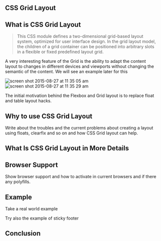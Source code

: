 CSS Grid Layout
-----------------

## What is CSS Grid Layout

> This CSS module defines a two-dimensional grid-based layout system, optimized for user interface design. In the grid layout model, the children of a grid container can be positioned into arbitrary slots in a flexible or fixed predefined layout grid.

A very interesting feature of the Grid is the ability to adapt the content layout to changes in different devices and viewports without changing the semantic of the content. We will see an example later for this

![screen shot 2015-08-27 at 11 35 05 am](https://cloud.githubusercontent.com/assets/626005/9517355/d562521a-4caf-11e5-98ef-e1311c15f5f1.png)
![screen shot 2015-08-27 at 11 35 29 am](https://cloud.githubusercontent.com/assets/626005/9517356/d5700e64-4caf-11e5-882f-3088a1b02700.png)

The initial motivation behind the Flexbox and Grid layout is to replace float and table layout hacks.

## Why to use CSS Grid Layout

Write about the troubles and the current problems about creating a layout using floats, clearfix and so on and how CSS Grid layout can help.

## What Is CSS Grid Layout in More Details

## Browser Support

Show browser support and how to activate in current browsers and if there any polyfills.

## Example

Take a real world example

Try also the example of sticky footer

## Conclusion

[CSS Grid Layout Module Level 1]:https://drafts.csswg.org/css-grid/
[Grid by Example]:http://gridbyexample.com/